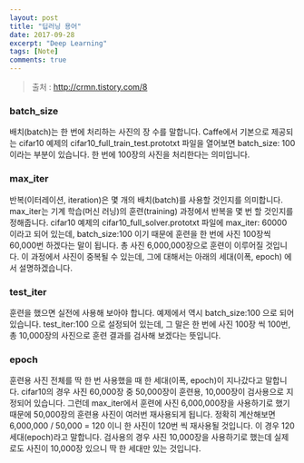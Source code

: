 ```yaml
---
layout: post
title: "딥러닝 용어"
date: 2017-09-28
excerpt: "Deep Learning"
tags: [Note]
comments: true
---
```


> 출처 : http://crmn.tistory.com/8

### batch_size
배치(batch)는 한 번에 처리하는 사진의 장 수를 말합니다. Caffe에서 기본으로 제공되는 cifar10 예제의 cifar10_full_train_test.prototxt 파일을 열어보면 batch_size: 100 이라는 부분이 있습니다. 한 번에 100장의 사진을 처리한다는 의미입니다.

### max_iter
반복(이터레이션, iteration)은 몇 개의 배치(batch)를 사용할 것인지를 의미합니다. max_iter는 기계 학습(머신 러닝)의 훈련(training) 과정에서 반복을 몇 번 할 것인지를 정해줍니다. cifar10 예제의 cifar10_full_solver.prototxt 파일에 max_iter: 60000 이라고 되어 있는데, batch_size:100 이기 때문에 훈련을 한 번에 사진 100장씩 60,000번 하겠다는 말이 됩니다. 총 사진 6,000,000장으로 훈련이 이루어질 것입니다. 이 과정에서 사진이 중복될 수 있는데, 그에 대해서는 아래의 세대(이폭, epoch) 에서 설명하겠습니다.

### test_iter
훈련을 했으면 실전에 사용해 보아야 합니다. 예제에서 역시 batch_size:100 으로 되어 있습니다. test_iter:100 으로 설정되어 있는데, 그 말은 한 번에 사진 100장 씩 100번, 총 10,000장의 사진으로 훈련 결과를 검사해 보겠다는 뜻입니다.

### epoch
훈련용 사진 전체를 딱 한 번 사용했을 때 한 세대(이폭, epoch)이 지나갔다고 말합니다. cifar10의 경우 사진 60,000장 중 50,000장이 훈련용, 10,000장이 검사용으로 지정되어 있습니다. 그런데 max_iter에서 훈련에 사진 6,000,000장을 사용하기로 했기 때문에 50,000장의 훈련용 사진이 여러번 재사용되게 됩니다. 정확히 계산해보면 6,000,000 / 50,000 = 120 이니 한 사진이 120번 씩 재사용될 것입니다. 이 경우 120 세대(epoch)라고 말합니다. 검사용의 경우 사진 10,000장을 사용하기로 했는데 실제로도 사진이 10,000장 있으니 딱 한 세대만 있는 것입니다.

